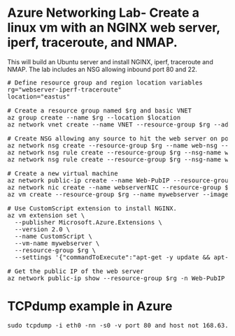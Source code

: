 # Azure Networking Lab- Create a linux vm with an NGINX web server, iperf, traceroute, and NMAP.

This will build an Ubuntu server and install NGINX, iperf, traceroute and NMAP. The lab includes an NSG allowing inbound port 80 and 22.

<pre lang="...">
# Define resource group and region location variables
rg="webserver-iperf-traceroute"
location="eastus"

# Create a resource group named $rg and basic VNET
az group create --name $rg --location $location
az network vnet create --name VNET --resource-group $rg --address-prefix 10.0.0.0/16 --subnet-name web --subnet-prefix 10.0.0.0/24

# Create NSG allowing any source to hit the web server on port 80
az network nsg create --resource-group $rg --name web-nsg --location $location
az network nsg rule create --resource-group $rg --nsg-name web-nsg --name allow-web --access Allow --protocol Tcp --direction Inbound --priority 100 --source-address-prefix "*" --source-port-range "*" --destination-address-prefix "*" --destination-port-range 80
az network nsg rule create --resource-group $rg --nsg-name web-nsg --name allow-ssh --access Allow --protocol Tcp --direction Inbound --priority 200 --source-address-prefix "*" --source-port-range "*" --destination-address-prefix "*" --destination-port-range 22

# Create a new virtual machine 
az network public-ip create --name Web-PubIP --resource-group $rg --location $location --allocation-method Static
az network nic create --name webserverNIC --resource-group $rg --subnet web --vnet VNET --public-ip-address Web-PubIP --ip-forwarding true --location $location --network-security-group web-nsg
az vm create --resource-group $rg --name mywebserver --image UbuntuLTS --location $location --admin-username azureuser --admin-password Msft123Msft123 --nics webserverNIC

# Use CustomScript extension to install NGINX.
az vm extension set \
  --publisher Microsoft.Azure.Extensions \
  --version 2.0 \
  --name CustomScript \
  --vm-name mywebserver \
  --resource-group $rg \
  --settings '{"commandToExecute":"apt-get -y update && apt-get -y install nginx && sudo apt update && sudo apt install iperf && sudo apt-get update && sudo apt-get install traceroute && sudo apt-get install nmap -y"}'

# Get the public IP of the web server
az network public-ip show --resource-group $rg -n Web-PubIP --query "{address: ipAddress}" --output tsv
</pre>

# TCPdump example in Azure
<pre lang="...">
sudo tcpdump -i eth0 -nn -s0 -v port 80 and host not 168.63.129.16
</pre>
